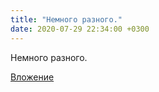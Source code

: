 ```yaml
---
title: "Немного разного."
date: 2020-07-29 22:34:00 +0300
---
```


Немного разного.

[Вложение](https://vk.com/photo41076938_457247117)
